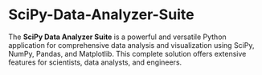 # SciPy-Data-Analyzer-Suite
The **SciPy Data Analyzer Suite** is a powerful and versatile Python application for comprehensive data analysis and visualization using SciPy, NumPy, Pandas, and Matplotlib. This complete solution offers extensive features for scientists, data analysts, and engineers.
